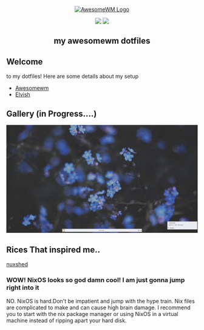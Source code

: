 <div align=center>

<a href="https://awesomewm.org/"><img alt="AwesomeWM Logo" height="160" src="https://upload.wikimedia.org/wikipedia/commons/0/07/Awesome_logo.svg"></a>

<div align="center">
    <img src ="https://img.shields.io/badge/Awesomewm-6c5d87.svg?&style=for-the-badge&logo=Lua&logoColor=white"/>
    <img src ="https://img.shields.io/badge/NixOS-4ba383.svg?&style=for-the-badge&logo=NixOS&logoColor=white"/>
</div>

</div>

<h2 align="center" style="font-weight: bold"> my awesomewm dotfiles </h2>

## __Welcome__
 to my dotfiles!
Here are some details about my setup

- [Awesomewm](https://awesomewm.org/)
- [Elvish](https://elv.sh/)


## Gallery (in Progress....)

![Rice](./ss/2024-09-23_21-53.png)

## Rices That inspired me..
[nuxshed](https://github.com/nuxshed/dotfiles)


### WOW! NixOS looks so god damn cool! I am just gonna jump right into it
NO. NixOS is hard.Don't be impatient and jump with the hype train. Nix files are complicated to make and can cause high brain damage. I recommend you to start with the nix package manager or using NixOS in a virtual machine instead of ripping apart your hard disk.